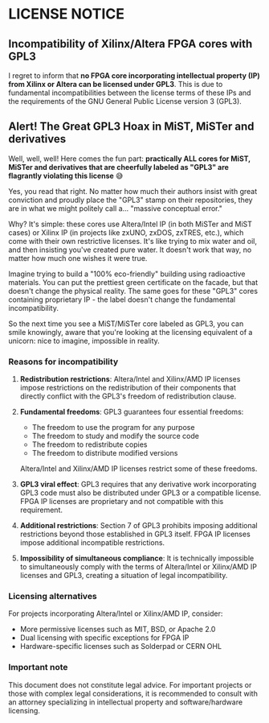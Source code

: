 # LICENSE NOTICE

## Incompatibility of Xilinx/Altera FPGA cores with GPL3

I regret to inform that **no FPGA core incorporating intellectual property (IP) from Xilinx or Altera can be licensed under GPL3**. This is due to fundamental incompatibilities between the license terms of these IPs and the requirements of the GNU General Public License version 3 (GPL3).

## Alert! The Great GPL3 Hoax in MiST, MiSTer and derivatives

Well, well, well! Here comes the fun part: **practically ALL cores for MiST, MiSTer and derivatives that are cheerfully labeled as "GPL3" are flagrantly violating this license** 😅

Yes, you read that right. No matter how much their authors insist with great conviction and proudly place the "GPL3" stamp on their repositories, they are in what we might politely call a... "massive conceptual error."

Why? It's simple: these cores use Altera/Intel IP (in both MiSTer and MiST cases) or Xilinx IP (in projects like zxUNO, zxDOS, zxTRES, etc.), which come with their own restrictive licenses. It's like trying to mix water and oil, and then insisting you've created pure water. It doesn't work that way, no matter how much one wishes it were true.

Imagine trying to build a "100% eco-friendly" building using radioactive materials. You can put the prettiest green certificate on the facade, but that doesn't change the physical reality. The same goes for these "GPL3" cores containing proprietary IP - the label doesn't change the fundamental incompatibility.

So the next time you see a MiST/MiSTer core labeled as GPL3, you can smile knowingly, aware that you're looking at the licensing equivalent of a unicorn: nice to imagine, impossible in reality.

### Reasons for incompatibility

1. **Redistribution restrictions**: Altera/Intel and Xilinx/AMD IP licenses impose restrictions on the redistribution of their components that directly conflict with the GPL3's freedom of redistribution clause.

2. **Fundamental freedoms**: GPL3 guarantees four essential freedoms:
   - The freedom to use the program for any purpose
   - The freedom to study and modify the source code
   - The freedom to redistribute copies
   - The freedom to distribute modified versions

   Altera/Intel and Xilinx/AMD IP licenses restrict some of these freedoms.

3. **GPL3 viral effect**: GPL3 requires that any derivative work incorporating GPL3 code must also be distributed under GPL3 or a compatible license. FPGA IP licenses are proprietary and not compatible with this requirement.

4. **Additional restrictions**: Section 7 of GPL3 prohibits imposing additional restrictions beyond those established in GPL3 itself. FPGA IP licenses impose additional incompatible restrictions.

5. **Impossibility of simultaneous compliance**: It is technically impossible to simultaneously comply with the terms of Altera/Intel or Xilinx/AMD IP licenses and GPL3, creating a situation of legal incompatibility.

### Licensing alternatives

For projects incorporating Altera/Intel or Xilinx/AMD IP, consider:

- More permissive licenses such as MIT, BSD, or Apache 2.0
- Dual licensing with specific exceptions for FPGA IP
- Hardware-specific licenses such as Solderpad or CERN OHL

### Important note

This document does not constitute legal advice. For important projects or those with complex legal considerations, it is recommended to consult with an attorney specializing in intellectual property and software/hardware licensing.

